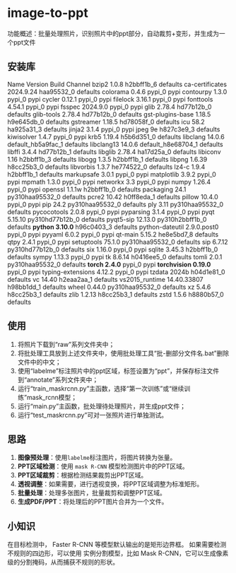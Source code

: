 # image-to-ppt
功能概述：批量处理照片，识别照片中的ppt部分，自动裁剪+变形，并生成为一个ppt文件

## 安装库

Name                    Version                   Build  Channel
bzip2                     1.0.8                h2bbff1b_6    defaults
ca-certificates           2024.9.24            haa95532_0    defaults
colorama                  0.4.6                    pypi_0    pypi
contourpy                 1.3.0                    pypi_0    pypi
cycler                    0.12.1                   pypi_0    pypi
filelock                  3.16.1                   pypi_0    pypi
fonttools                 4.54.1                   pypi_0    pypi
fsspec                    2024.9.0                 pypi_0    pypi
glib                      2.78.4               hd77b12b_0    defaults
glib-tools                2.78.4               hd77b12b_0    defaults
gst-plugins-base          1.18.5               h9e645db_0    defaults
gstreamer                 1.18.5               hd78058f_0    defaults
icu                       58.2                 ha925a31_3    defaults
jinja2                    3.1.4                    pypi_0    pypi
jpeg                      9e                   h827c3e9_3    defaults
kiwisolver                1.4.7                    pypi_0    pypi
krb5                      1.19.4               h5b6d351_0    defaults
libclang                  14.0.6          default_hb5a9fac_1    defaults
libclang13                14.0.6          default_h8e68704_1    defaults
libffi                    3.4.4                hd77b12b_1    defaults
libglib                   2.78.4               ha17d25a_0    defaults
libiconv                  1.16                 h2bbff1b_3    defaults
libogg                    1.3.5                h2bbff1b_1    defaults
libpng                    1.6.39               h8cc25b3_0    defaults
libvorbis                 1.3.7                he774522_0    defaults
lz4-c                     1.9.4                h2bbff1b_1    defaults
markupsafe                3.0.1                    pypi_0    pypi
matplotlib                3.9.2                    pypi_0    pypi
mpmath                    1.3.0                    pypi_0    pypi
networkx                  3.3                      pypi_0    pypi
numpy                     1.26.4                   pypi_0    pypi
openssl                   1.1.1w               h2bbff1b_0    defaults
packaging                 24.1            py310haa95532_0    defaults
pcre2                     10.42                h0ff8eda_1    defaults
pillow                    10.4.0                   pypi_0    pypi
pip                       24.2            py310haa95532_0    defaults
ply                       3.11            py310haa95532_0    defaults
pycocotools               2.0.8                    pypi_0    pypi
pyparsing                 3.1.4                    pypi_0    pypi
pyqt                      5.15.10         py310hd77b12b_0    defaults
pyqt5-sip                 12.13.0         py310h2bbff1b_0    defaults
**python                    3.10.0**               h96c0403_3    defaults
python-dateutil           2.9.0.post0              pypi_0    pypi
pyyaml                    6.0.2                    pypi_0    pypi
qt-main                   5.15.2               he8e5bd7_8    defaults
qtpy                      2.4.1                    pypi_0    pypi
setuptools                75.1.0          py310haa95532_0    defaults
sip                       6.7.12          py310hd77b12b_0    defaults
six                       1.16.0                   pypi_0    pypi
sqlite                    3.45.3               h2bbff1b_0    defaults
sympy                     1.13.3                   pypi_0    pypi
tk                        8.6.14               h0416ee5_0    defaults
tomli                     2.0.1           py310haa95532_0    defaults
**torch                     2.4.0**                    pypi_0    pypi
**torchvision               0.19.0**                   pypi_0    pypi
typing-extensions         4.12.2                   pypi_0    pypi
tzdata                    2024b                h04d1e81_0    defaults
vc                        14.40                h2eaa2aa_1    defaults
vs2015_runtime            14.40.33807          h98bb1dd_1    defaults
wheel                     0.44.0          py310haa95532_0    defaults
xz                        5.4.6                h8cc25b3_1    defaults
zlib                      1.2.13               h8cc25b3_1    defaults
zstd                      1.5.6                h8880b57_0    defaults

## 使用
1. 将照片下载到“raw”系列文件夹中；
2. 将批处理工具放到上述文件夹中，使用批处理工具“批-删部分文件名.bat”删除文件中的中文；
3. 使用“labelme”标注照片中的ppt区域，标签设置为“ppt”，并保存标注文件到“annotate”系列文件夹中；
4. 运行“train_maskrcnn.py”主函数，选择“第一次训练”或“继续训练”mask_rcnn模型；
5. 运行“main.py”主函数，批处理待处理照片，并生成ppt文件；
6. 运行“test_maskrcnn.py”可对一张照片进行单独测试。

## 思路

1. **图像预处理**：使用`labelme`标注图片，将图片转换为张量。
2. **PPT区域检测**：使用 `mask R-CNN` 模型检测图片中的PPT区域。
3. **PPT区域裁剪**：根据检测结果裁剪出PPT区域。
4. **透视调整**：如果需要，进行透视变换，将PPT区域调整为标准矩形。
5. **批量处理**：处理多张图片，批量裁剪和调整PPT区域。
6. **生成PDF/PPT**：将处理后的PPT图片合并为一个文件。

## 小知识

在目标检测中， Faster R-CNN 等模型默认输出的是矩形边界框。
如果需要检测不规则的四边形，可以使用 实例分割模型，比如 Mask R-CNN，它可以生成像素级的分割掩码，从而捕获不规则的形状。